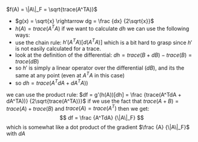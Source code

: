 $f(A) = \|A\|_F = \sqrt{trace(A^TA)}$ 

- $g(x) = \sqrt{x} \rightarrow dg = \frac {dx} {2\sqrt{x}}$    
- $h(A) = trace(A^TA)$
if we want to calculate $dh$ we can use the following ways:
- use the chain rule: $h'(A^TA)[d(A^TA)]$ which is a bit hard to grasp since $h'$ is not easily calculated for a trace.
- look at the definition of the differential: $dh = trace(B + dB) - trace(B) = trace(dB)$ 
- so $h'$ is simply a linear operator over the differential ($dB$), and its the same at any point (even at $A^TA$ in this case)
- so $dh = trace(A^TdA + dA^TA))$ 

we can use the product rule:
$df = g'(h(A))[dh] = \frac {trace(A^TdA + dA^TA))} {2\sqrt{trace(A^TA)}}$
if we use the fact that $trace(A + B) = trace(A) + trace(B)$ and $trace(A) = trace(A^T)$ then we get:
$$
df = \frac {A^TdA} {\|A\|_F}
$$
which is somewhat like a dot product of the gradient $\frac {A} {\|A\|_F}$ with $dA$
